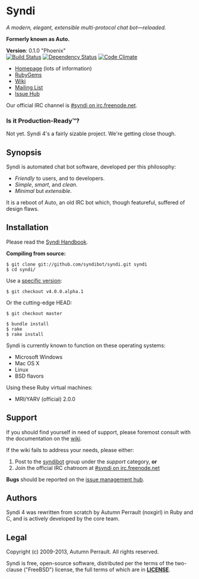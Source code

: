 Syndi
=====

_A modern, elegant, extensible multi-protocol chat bot&mdash;reloaded._

**Formerly known as Auto.**

**Version**:            0.1.0 "Phoenix"  
[![Build Status](https://travis-ci.org/syndibot/syndi.png?branch=master)](https://travis-ci.org/syndibot/syndi)
[![Dependency Status](https://gemnasium.com/syndibot/syndi.png)](https://gemnasium.com/syndibot/syndi)
[![Code Climate](https://codeclimate.com/github/syndibot/syndi.png)](https://codeclimate.com/github/syndibot/syndi)

+ [Homepage](http://syndibot.com) (lots of information)
+ [RubyGems](https://rubygems.org/gems/syndi)
+ [Wiki](https://github.com/syndibot/syndi/wiki)
+ [Mailing List](https://groups.google.com/group/syndibot)
+ [Issue Hub](https://github.com/syndibot/syndi/issues)


Our official IRC channel is [#syndi on irc.freenode.net](irc://irc.freenode.net/#syndi).

### Is it Production-Ready&trade;?

Not yet. Syndi 4's a fairly sizable project. We're getting close though.

Synopsis
--------

Syndi is automated chat bot software, developed per this philosophy:

* _Friendly_ to users, and to developers.
* _Simple_, _smart_, and _clean_.
* _Minimal_ but _extensible_.

It is a reboot of Auto, an old IRC bot which, though featureful, suffered of design flaws.

Installation
------------

Please read the [Syndi Handbook](https://github.com/syndibot/syndi/wiki/Handbook).

**Compiling from source:**

```shell
$ git clone git://github.com/syndibot/syndi.git syndi
$ cd syndi/
```
Use a [specific version](https://github.com/syndibot/syndi/tags):

```shell
$ git checkout v4.0.0.alpha.1
```

Or the cutting-edge HEAD:

```shell
$ git checkout master
```

```shell
$ bundle install
$ rake
$ rake install
```

Syndi is currently known to function on these operating systems:

+ Microsoft Windows
+ Mac OS X
+ Linux
+ BSD flavors

Using these Ruby virtual machines:

+ MRI/YARV (official) 2.0.0

Support
-------

If you should find yourself in need of support, please foremost consult with the
documentation on the [wiki](https://github.com/syndibot/syndi/wiki).

If the wiki fails to address your needs, please either:

1. Post to the [syndibot](https://groups.google.com/group/syndibot)
   group under the _support_ category, **or**
2. Join the official IRC chatroom at 
[#syndi on irc.freenode.net](http://webchat.freenode.net/?randomnick=1&channels=#syndi&prompt=1)

**Bugs** should be reported on the [issue management hub](https://github.com/syndibot/syndi/issues).

Authors
-------

Syndi 4 was rewritten from scratch by Autumn Perrault (noxgirl) in Ruby and C,
and is actively developed by the core team.

Legal
-----

Copyright (c) 2009-2013, Autumn Perrault. All rights reserved.

Syndi is free, open-source software, distributed per the terms of the two-clause
("FreeBSD") license, the full terms of which are in [**LICENSE**](LICENSE).
